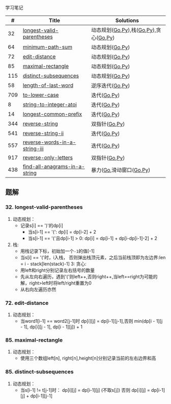 学习笔记


|#|Title|Solutions|
|---|---|------|
|32|[longest-valid-parentheses](https://leetcode-cn.com/problems/longest-valid-parentheses) | 动态规划([Go](../Week_09/32/longest_valid_parentheses.go),[Py](../Week_09/32/longest_valid_parentheses.py)),栈([Go](../Week_09/32/longest_valid_parentheses2.go),[Py](../Week_09/32/longest_valid_parentheses2.py)),贪心([Go](../Week_09/32/longest_valid_parentheses3.go),[Py](../Week_09/32/longest_valid_parentheses3.py))|
|64|[minimum-path-sum](https://leetcode-cn.com/problems/minimum-path-sum) | 动态规划([Go](64/minimum_path_sum.go),[Py](64/minimum_path_sum.py))|
|72|[edit-distance](https://leetcode-cn.com/problems/edit-distance) | 动态规划([Go](72/edit_distance.go),[Py](72/edit_distance.py))|
|85|[maximal-rectangle](https://leetcode-cn.com/problems/maximal-rectangle) | 动态规划([Go](85/maximal_rectangle.go),[Py](85/maximal_rectangle.py))|
|115|[distinct-subsequences](https://leetcode-cn.com/problems/distinct-subsequences) | 动态规划([Go](115/distinct_subsequences.go),[Py](115/distinct_subsequences.py))|
|58|[length-of-last-word](https://leetcode-cn.com/problems/length-of-last-word) | 逆序迭代([Go](58/length_of_last_word.go),[Py](58/length_of_last_word.py))|
|709|[to-lower-case](https://leetcode-cn.com/problems/to-lower-case) | 迭代([Go](709/to_lower_case.go),[Py](709/to_lower_case.py))|
|8|[string-to-integer-atoi](https://leetcode-cn.com/problems/string-to-integer-atoi) | 迭代([Go](8/string_to_integer_atoi.go),[Py](8/string_to_integer_atoi.py))|
|14|[longest-common-prefix](https://leetcode-cn.com/problems/longest-common-prefix) | 迭代([Go](14/longest_common_prefix.go),[Py](14/longest_common_prefix.py))|
|344|[reverse-string](https://leetcode-cn.com/problems/reverse-string) | 双指针([Go](344/reverse_string.go),[Py](344/reverse_string.py))|
|541|[reverse-string-ii](https://leetcode-cn.com/problems/reverse-string-ii) | 迭代([Go](../Week_09/541/reverse_string_ii.go),[Py](../Week_09/541/reverse_string_ii.py))|
|557|[reverse-words-in-a-string-iii](https://leetcode-cn.com/problems/reverse-words-in-a-string-iii) | 迭代([Go](../Week_09/557/reverse_words_in_a_string_iii.go),[Py](../Week_09/557/reverse_words_in_a_string_iii.py))|
|917|[reverse-only-letters](https://leetcode-cn.com/problems/reverse-only-letters) | 双指针([Go](../Week_09/917/reverse_only_letters.go),[Py](../Week_09/917/reverse_only_letters.py))|
|438|[find-all-anagrams-in-a-string](https://leetcode-cn.com/problems/find-all-anagrams-in-a-string) | 暴力([Go](../Week_09/438/find_all_anagrams_in_a_string.go),滑动窗口([Go](../Week_09/438/find_all_anagrams_in_a_string2.go),[Py](../Week_09/438/find_all_anagrams_in_a_string2.py))|



## 题解

### 32. longest-valid-parentheses

1. 动态规划：
    - 记录s[i] == ')'的dp[i]
      - 当s[i-1] == '(': dp[i] = dp[i-2] + 2
      - 当s[i-1] == '('且dp[i-1] > 0: dp[i] = dp[i-1] + dp[i-dp[i-1]-2] + 2
2. 栈: 
    - 用栈记录下标，初始加一个`-1`的值[-1]
    - 当s[i] == '('时，i入栈， 否则弹出栈顶元素，之后当前栈顶即为左边界:len = i - stack[len(stack)-1]
3: 贪心:
    - 用left和right分别记录左右括号的数量
    - 先从左向右遍历，遇到'('则left++,否则right++,当left==right为可能的解，right>left时将left/right重置为0
    - 从右向左遍历亦然
    
### 72. edit-distance

1. 动态规划：
    - 当word1[i-1] == word2[j-1]时 dp[i][j] = dp[i-1][j-1],否则 min(dp[i - 1][j - 1], dp[i][j - 1], dp[i - 1][j]) + 1
    
### 85. maximal-rectangle

1. 动态规划：
    - 使用三个数组left[n], right[n],height[n]分别记录当前的左右边界和高
    
### 85. distinct-subsequences

1. 动态规划：
    - 当s[i-1] != t[j-1]时： dp[i][j] = dp[i-1][j] (不取s[j]) 否则 dp[i][j] = dp[i-1][j] + dp[i-1][j-1]